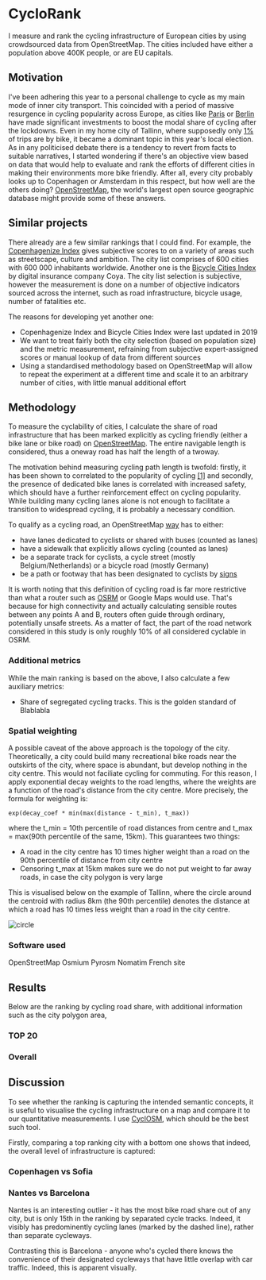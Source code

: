 # CycloRank

I measure and rank the cycling infrastructure of European cities by using crowdsourced data from OpenStreetMap. The
cities included have either a population above 400K people, or are EU capitals.

## Motivation

I've been adhering this year to a personal challenge to cycle as my main mode of inner city transport. This coincided
with a period of massive resurgence in cycling popularity across Europe, as cities
like [Paris](https://www.euronews.com/green/2021/10/25/paris-is-investing-250-million-to-become-a-100-cycling-city)
or [Berlin](https://momentummag.com/berlin-unveils-3000-kilometer-cycling-network/)
have made significant investments to boost the modal share of cycling after the lockdowns. Even in my home city of
Tallinn, where supposedly only [1%](https://transpordiamet.ee/media/526/download) of trips are by bike, it became a
dominant topic in this year's local election. As in any politicised debate there is a tendency to revert from facts to
suitable narratives, I started wondering if there's an objective view based on data that would help to evaluate and rank
the efforts of different cities in making their environments more bike friendly. After all, every city probably looks up
to Copenhagen or Amsterdam in this respect, but how well are the others doing?
[OpenStreetMap](https://en.wikipedia.org/wiki/OpenStreetMap), the world's largest open source geographic database might
provide some of these answers.

## Similar projects

There already are a few similar rankings that I could find. For example,
the [Copenhagenize Index](https://copenhagenizeindex.eu/) gives subjective scores to on a variety of areas such as
streetscape, culture and ambition. The city list comprises of 600 cities with 600 000 inhabitants worldwide. Another one
is the [Bicycle Cities Index](https://www.coya.com/bike/index-2019) by digital insurance company Coya. The city list
selection is subjective, however the measurement is done on a number of objective indicators sourced across the
internet, such as road infrastructure, bicycle usage, number of fatalities etc.

The reasons for developing yet another one:

* Copenhagenize Index and Bicycle Cities Index were last updated in 2019
* We want to treat fairly both the city selection (based on population size) and the metric measurement, refraining from
  subjective expert-assigned scores or manual lookup of data from different sources
* Using a standardised methodology based on OpenStreetMap will allow to repeat the experiment at a different time and
  scale it to an arbitrary number of cities, with little manual additional effort

## Methodology

To measure the cyclability of cities, I calculate the share of road infrastructure that has been marked explicitly as
cycling friendly (either a bike lane or bike road) on [OpenStreetMap](https://wiki.openstreetmap.org/wiki/Bicycle). The
entire navigable length is considered, thus a oneway road has half the length of a twoway.

The motivation behind measuring cycling path length is twofold: firstly, it has been shown to correlated to the
popularity of cycling [\[1\]](https://www.sciencedirect.com/science/article/pii/S2214140519301033) and secondly, the
presence of dedicated bike lanes is correlated with increased safety, which should have a further reinforcement effect
on cycling popularity. While building many cycling lanes alone is not enough to facilitate a transition to widespread
cycling, it is probably a necessary condition.

To qualify as a cycling road, an OpenStreetMap [way](https://wiki.openstreetmap.org/wiki/Way) has to either:

* have lanes dedicated to cyclists or shared with buses (counted as lanes)
* have a sidewalk that explicitly allows cycling (counted as lanes)
* be a separate track for cyclists, a cycle street (mostly Belgium/Netherlands) or a bicycle road (mostly Germany)
* be a path or footway that has been designated to cyclists
  by [signs](https://wiki.openstreetmap.org/wiki/Tag:bicycle%3Ddesignated#:~:text=bicycle%20%3D%20designated%20is%20applied%20where,as%20cycleway%3Aboth%20%3D%20lane%20.)

It is worth noting that this definition of cycling road is far more restrictive than what a router such
as [OSRM](https://map.project-osrm.org/?z=14&center=59.439599%2C24.770308&loc=58.669798%2C24.079285&hl=en&alt=0&srv=1)
or Google Maps would use. That's because for high connectivity and actually calculating sensible routes between any
points A and B, routers often guide through ordinary, potentially unsafe streets. As a matter of fact, the part of the
road network considered in this study is only roughly 10% of all considered cyclable in OSRM.

### Additional metrics

While the main ranking is based on the above, I also calculate a few auxiliary metrics:

* Share of segregated cycling tracks. This is the golden standard of  
  Blablabla

### Spatial weighting

A possible caveat of the above approach is the topology of the city. Theoretically, a city could build many recreational
bike roads near the outskirts of the city, where space is abundant, but develop nothing in the city centre. This would
not faciliate cycling for commuting. For this reason, I apply exponential decay weights to the road lengths, where the
weights are a function of the road's distance from the city centre. More precisely, the formula for weighting is:

`exp(decay_coef * min(max(distance - t_min), t_max))`

where the t_min = 10th percentile of road distances from centre and t_max = max(90th percentile of the same, 15km). This
guarantees two things:

* A road in the city centre has 10 times higher weight than a road on the 90th percentile of distance from city centre
* Censoring t_max at 15km makes sure we do not put weight to far away roads, in case the city polygon is very large

This is visualised below on the example of Tallinn, where the circle around the centroid with radius 8km (the 90th
percentile) denotes the distance at which a road has 10 times less weight than a road in the city centre.

![circle](imgs/circle.png)

### Software used

OpenStreetMap Osmium Pyrosm Nomatim French site

## Results

Below are the ranking by cycling road share, with additional information such as the city polygon area,

### TOP 20

### Overall

## Discussion

To see whether the ranking is capturing the intended semantic concepts, it is useful to visualise the cycling
infrastructure on a map and compare it to our quantitative measurements. I
use [CyclOSM](https://www.cyclosm.org/#map=12/47.1842/-1.5288/cyclosm), which should be the best such tool.

Firstly, comparing a top ranking city with a bottom one shows that indeed, the overall level of infrastructure is
captured:

### Copenhagen vs Sofia

### Nantes vs Barcelona

Nantes is an interesting outlier - it has the most bike road share out of any city, but is only 15th in the ranking by
separated cycle tracks. Indeed, it visibly has predominently cycling lanes (marked by the dashed line), rather than
separate cycleways.

Contrasting this is Barcelona - anyone who's cycled there knows the convenience of their designated cycleways that have
little overlap with car traffic. Indeed, this is apparent visually.
